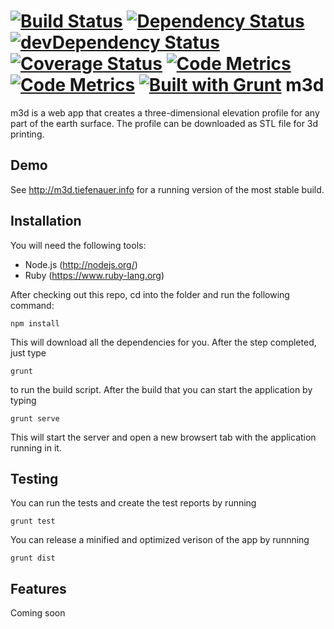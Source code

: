 [![Build Status](https://travis-ci.org/tiefenauer/m3d.svg?branch=master)](https://travis-ci.org/tiefenauer/m3d)
[![Dependency Status](https://david-dm.org/tiefenauer/m3d.svg)](https://david-dm.org/tiefenauer/m3d)
[![devDependency Status](https://david-dm.org/tiefenauer/m3d/dev-status.svg)](https://david-dm.org/tiefenauer/m3d#info=devDependencies)
[![Coverage Status](https://img.shields.io/coveralls/tiefenauer/m3d.svg)](https://coveralls.io/r/tiefenauer/m3d)
[![Code Metrics](http://img.shields.io/badge/metrics-report-yellowgreen.svg)](http://tiefenauer.github.io/m3d/metrics/)
[![Code Metrics](http://img.shields.io/badge/test-report-yellowgreen.svg)](http://tiefenauer.github.io/m3d/tests/)
[![Built with Grunt](https://cdn.gruntjs.com/builtwith.png)](http://gruntjs.com/)
m3d
===
m3d is a web app that creates a three-dimensional elevation profile for any part of the earth surface. The profile can be downloaded as STL file for 3d printing.

Demo
----
See http://m3d.tiefenauer.info for a running version of the most stable build.

Installation
------------
You will need the following tools:
- Node.js (http://nodejs.org/)
- Ruby (https://www.ruby-lang.org)

After checking out this repo, cd into the folder and run the following command:

    npm install

This will download all the dependencies for you. After the step completed, just type

    grunt

 to run the build script. After the build that you can start the application by typing

    grunt serve

This will start the server and open a new browsert tab with the application running in it.

Testing
-------
You can run the tests and create the test reports by running

    grunt test

You can release a minified and optimized verison of the app by runnning

    grunt dist

Features
--------
Coming soon
